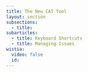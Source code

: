 ```yaml
---
title: The New CAT Tool
layout: section
subsections:
  - title:
subarticles:
  - title: Keyboard Shortcuts
  - title: Managing Issues
wistia:
  video: false
  id:
---
```




